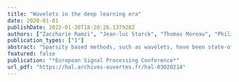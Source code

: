 ```yaml
---
title: "Wavelets in the deep learning era"
date: 2020-01-01
publishDate: 2022-01-30T18:28:26.137928Z
authors: ["Zaccharie Ramzi", "Jean-luc Starck", "Thomas Moreau", "Philippe Ciuciu"]
publication_types: ["1"]
abstract: "Sparsity based methods, such as wavelets, have been state-of-the-art for more than 20 years for inverse problems before being overtaken by neural networks. In particular, U-nets have proven to be extremely effective. Their main ingredients are a highly non-linear processing, a massive learning made possible by the flourishing of optimization algorithms with the power of computers (GPU) and the use of large available data sets for training. While the many stages of non-linearity are intrinsic to deep learning, the usage of learning with training data could also be exploited by sparsity based approaches. The aim of our study is to push the limits of sparsity with learning, and comparing the results with U-nets. We present a new network architecture, which conserves the properties of sparsity based methods such as exact reconstruction and good generalization properties, while fostering the power of neural networks for learning and fast calculation. We evaluate the model on image denoising tasks and show it is competitive with learning-based models."
featured: false
publication: "*European Signal Processing Conference*"
url_pdf: "https://hal.archives-ouvertes.fr/hal-03020214"
---
```


